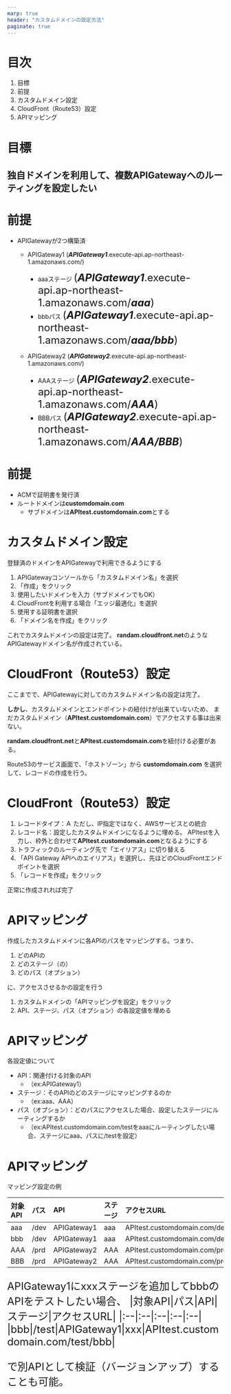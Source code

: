 ```yaml
---
marp: true
header: "カスタムドメインの設定方法"
paginate: true
---
```

<!--
headingDivider: 1
-->
<style>
  section.title {
    justify-content: center;
    text-align: left;
  }

  section {
    justify-content: start;
  }
</style>

# 目次
1. 目標
2. 前提
3. カスタムドメイン設定
4. CloudFront（Route53）設定
5. APIマッピング

# 目標
## 独自ドメインを利用して、複数APIGatewayへのルーティングを設定したい

# 前提
* APIGatewayが2つ構築済
  * APIGateway1 (***APIGateway1***.execute-api.ap-northeast-1.amazonaws.com/)
    * aaaステージ
      <span style="font-size:24px">(***APIGateway1***.execute-api.ap-northeast-1.amazonaws.com/***aaa***)</span>
    * bbbパス
      <span style="font-size:24px">(***APIGateway1***.execute-api.ap-northeast-1.amazonaws.com/***aaa/bbb***)</span>

  * APIGateway2 (***APIGateway2***.execute-api.ap-northeast-1.amazonaws.com/)
    * AAAステージ
      <span style="font-size:24px">(***APIGateway2***.execute-api.ap-northeast-1.amazonaws.com/***AAA***)</span>
    * BBBパス
      <span style="font-size:24px">(***APIGateway2***.execute-api.ap-northeast-1.amazonaws.com/***AAA/BBB***)</span>


# 前提
* ACMで証明書を発行済
* ルートドメインは**customdomain.com**
  * サブドメインは**APItest.customdomain.com**とする

# カスタムドメイン設定
登録済のドメインをAPIGatewayで利用できるようにする
1. APIGatewayコンソールから「カスタムドメイン名」を選択
2. 「作成」をクリック
3. 使用したいドメインを入力（サブドメインでもOK）
4. CloudFrontを利用する場合「エッジ最適化」を選択
5. 使用する証明書を選択
6. 「ドメイン名を作成」をクリック


これでカスタムドメインの設定は完了。
**randam.cloudfront.net**のようなAPIGatewayドメイン名が作成されている。


# CloudFront（Route53）設定
ここまでで、APIGatewayに対してのカスタムドメイン名の設定は完了。

**しかし**、カスタムドメインとエンドポイントの紐付けが出来ていないため、
まだカスタムドメイン（**APItest.customdomain.com**）でアクセスする事は出来ない。

**randam.cloudfront.net**と**APItest.customdomain.com**を紐付ける必要がある。

Route53のサービス画面で、「ホストゾーン」から **customdomain.com** を選択して、レコードの作成を行う。


# CloudFront（Route53）設定
1. レコードタイプ：Ａ
   ただし、IP指定ではなく、AWSサービスとの統合
2. レコード名：設定したカスタムドメインになるように埋める。
   APItestを入力し、枠外と合わせて**APItest.customdomain.com**となるようにする
3. トラフィックのルーティング先で「エイリアス」に切り替える
4. 「API Gateway APIへのエイリアス」を選択し、先ほどのCloudFrontエンドポイントを選択
5. 「レコードを作成」をクリック


正常に作成されれば完了


# APIマッピング
作成したカスタムドメインに各APIのパスをマッピングする。つまり、
1. どのAPIの
2. どのステージ（の）
3. どのパス（オプション）

に、アクセスさせるかの設定を行う
<br>
1. カスタムドメインの「APIマッピングを設定」をクリック
2. API、ステージ、パス（オプション）の各設定値を埋める


# APIマッピング
各設定値について
* API：関連付ける対象のAPI
  * （ex:APIGateway1）
* ステージ：そのAPIのどのステージにマッピングするのか
  * （ex:aaa、AAA）
* パス（オプション）：どのパスにアクセスした場合、設定したステージにルーティングするか
  * （ex:APItest.customdomain.com/testをaaaにルーティングしたい場合、ステージにaaa、パスに/testを設定）


# APIマッピング
マッピング設定の例

<span style="font-size:24px">

|対象API|パス|API|ステージ|アクセスURL|
|:--|:--|:--|:--|:--|
|aaa|/dev|APIGateway1|aaa|APItest.customdomain.com/dev|
|bbb|/dev|APIGateway1|aaa|APItest.customdomain.com/dev/bbb|
|AAA|/prd|APIGateway2|AAA|APItest.customdomain.com/prd|
|BBB|/prd|APIGateway2|AAA|APItest.customdomain.com/prd/BBB|


APIGateway1にxxxステージを追加してbbbのAPIをテストしたい場合、
|対象API|パス|API|ステージ|アクセスURL|
|:--|:--|:--|:--|:--|
|bbb|/test|APIGateway1|xxx|APItest.customdomain.com/test/bbb|

で別APIとして検証（バージョンアップ）することも可能。
</span>
